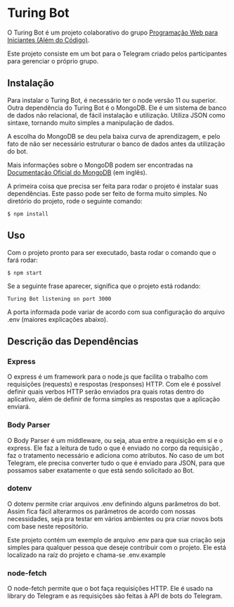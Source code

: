 # Turing Bot

O Turing Bot é um projeto colaborativo do grupo [Programação Web para Iniciantes (Além do Código)](https://t.me/alemdocodigo).

Este projeto consiste em um bot para o Telegram criado pelos participantes para gerenciar o próprio grupo.

## Instalação
Para instalar o Turing Bot, é necessário ter o node versão 11 ou superior.
Outra dependência do Turing Bot é o MongoDB. Ele é um sistema de banco de dados não relacional, de fácil instalação e utilização.
Utiliza JSON como sintaxe, tornando muito simples a manipulação de dados.

A escolha do MongoDB se deu pela baixa curva de aprendizagem, e pelo fato de não ser necessário estruturar o banco de dados antes da utilização do bot.

Mais informações sobre o MongoDB podem ser encontradas na [Documentação Oficial do MongoDB](https://docs.mongodb.com/manual/) (em inglês).

A primeira coisa que precisa ser feita para rodar o projeto é instalar suas dependências.
Este passo pode ser feito de forma muito simples. No diretório do projeto, rode o seguinte comando:

    $ npm install

## Uso

Com o projeto pronto para ser executado, basta rodar o comando que o fará rodar:

    $ npm start

Se a seguinte frase aparecer, significa que o projeto está rodando:

    Turing Bot listening on port 3000

A porta informada pode variar de acordo com sua configuração do arquivo .env (maiores explicações abaixo).

## Descrição das Dependências

### Express
O express é um framework para o node.js que facilita o trabalho com requisições (requests) e respostas (responses) HTTP.
Com ele é possível definir quais verbos HTTP serão enviados pra quais rotas dentro do aplicativo, além de definir de forma simples as respostas que a aplicação enviará.

### Body Parser
O Body Parser é um middleware, ou seja, atua entre a requisição em si e o express.
Ele faz a leitura de tudo o que é enviado no corpo da requisição , faz o tratamento necessário e adiciona como atributos.
No caso de um bot Telegram, ele precisa converter tudo o que é enviado para JSON, para que possamos saber exatamente o que está sendo solicitado ao Bot.

### dotenv
O dotenv permite criar arquivos .env definindo alguns parâmetros do bot.
Assim fica fácil alterarmos os parâmetros de acordo com nossas necessidades, seja pra testar em vários ambientes ou pra criar novos bots com base neste repositório.

Este projeto contém um exemplo de arquivo .env para que sua criação seja simples para qualquer pessoa que deseje contribuir com o projeto.
Ele está localizado na raíz do projeto e chama-se .env.example

### node-fetch
O node-fetch permite que o bot faça requisições HTTP.
Ele é usado na library do Telegram e as requisições são feitas à API de bots do Telegram.
